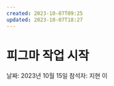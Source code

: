 ```yaml
---
created: 2023-10-07T09:25
updated: 2023-10-07T18:27
---
```

# 피그마 작업 시작

날짜: 2023년 10월 15일
참석자: 지현 이